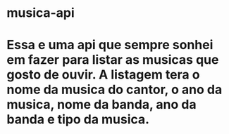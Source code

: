 # musica-api
# Essa e uma api que sempre sonhei em fazer para listar as musicas que gosto de ouvir. A listagem tera o nome da musica do cantor, o ano da musica, nome da banda, ano da banda e tipo da musica.
